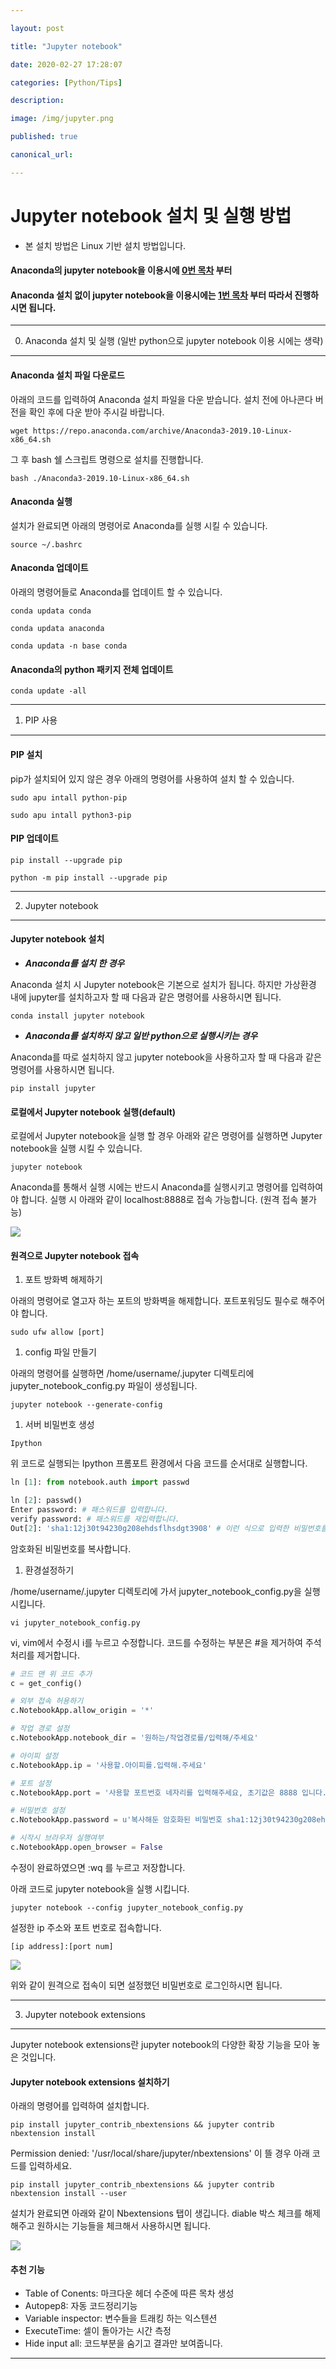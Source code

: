 ```yaml
---

layout: post

title: "Jupyter notebook"

date: 2020-02-27 17:28:07

categories: [Python/Tips]

description:

image: /img/jupyter.png

published: true

canonical_url:

---
```


Jupyter notebook 설치 및 실행 방법
==================================

-	본 설치 방법은 Linux 기반 설치 방법입니다.

#### Anaconda의 jupyter notebook을 이용시에 [0번 목차](#0-anaconda-설치-및-실행-일반-python에서-jupyter-notebook-이용-시에는-생략) 부터

#### Anaconda 설치 없이 jupyter notebook을 이용시에는 [1번 목차](#1-pip-사용) 부터 따라서 진행하시면 됩니다.

---

0. Anaconda 설치 및 실행 (일반 python으로 jupyter notebook 이용 시에는 생략)
----------------------------------------------------------------------------

#### Anaconda 설치 파일 다운로드

아래의 코드를 입력하여 Anaconda 설치 파일을 다운 받습니다. 설치 전에 아나콘다 버전을 확인 후에 다운 받아 주시길 바랍니다.

```
wget https://repo.anaconda.com/archive/Anaconda3-2019.10-Linux-x86_64.sh
```

그 후 bash 쉘 스크립트 명령으로 설치를 진행합니다.

```
bash ./Anaconda3-2019.10-Linux-x86_64.sh
```

#### Anaconda 실행

설치가 완료되면 아래의 명령어로 Anaconda를 실행 시킬 수 있습니다.

```
source ~/.bashrc
```

#### Anaconda 업데이트

아래의 명령어들로 Anaconda를 업데이트 할 수 있습니다.

```
conda updata conda
```

```
conda updata anaconda
```

```
conda updata -n base conda
```

#### Anaconda의 python 패키지 전체 업데이트

```
conda update -all
```

---

1. PIP 사용
-----------

#### PIP 설치

pip가 설치되어 있지 않은 경우 아래의 명령어를 사용하여 설치 할 수 있습니다.

```
sudo apu intall python-pip
```

```
sudo apu intall python3-pip
```

#### PIP 업데이트

```
pip install --upgrade pip
```

```
python -m pip install --upgrade pip
```

---

2. Jupyter notebook
-------------------

#### Jupyter notebook 설치

-	***Anaconda를 설치 한 경우***

Anaconda 설치 시 Jupyter notebook은 기본으로 설치가 됩니다. 하지만 가상환경 내에 jupyter를 설치하고자 할 때 다음과 같은 명령어를 사용하시면 됩니다.

```
conda install jupyter notebook
```

-	***Anaconda를 설치하지 않고 일반 python으로 실행시키는 경우***

Anaconda를 따로 설치하지 않고 jupyter notebook을 사용하고자 할 때 다음과 같은 명령어를 사용하시면 됩니다.

```
pip install jupyter
```

#### 로컬에서 Jupyter notebook 실행(default)

로컬에서 Jupyter notebook을 실행 할 경우 아래와 같은 명령어를 실행하면 Jupyter notebook을 실행 시킬 수 있습니다.

```
jupyter notebook
```

Anaconda를 통해서 실행 시에는 반드시 Anaconda를 실행시키고 명령어를 입력하여야 합니다. 실행 시 아래와 같이 localhost:8888로 접속 가능합니다. (원격 접속 불가능)

<img src='/img/jupyter_notebook_local.PNG'>

#### 원격으로 Jupyter notebook 접속

1.	포트 방화벽 해제하기

아래의 명령어로 열고자 하는 포트의 방화벽을 해제합니다. 포트포워딩도 필수로 해주어야 합니다.

```
sudo ufw allow [port]
```

1.	config 파일 만들기

아래의 명령어를 실행하면 /home/username/.jupyter 디렉토리에 jupyter_notebook_config.py 파일이 생성됩니다.

```
jupyter notebook --generate-config
```

1.	서버 비밀번호 생성

```
Ipython
```

위 코드로 실행되는 Ipython 프롬포트 환경에서 다음 코드를 순서대로 실행합니다.

```python
ln [1]: from notebook.auth import passwd

ln [2]: passwd()
Enter password: # 패스워드를 입력합니다.
verify password: # 패스워드를 재입력합니다.
Out[2]: 'sha1:12j30t94230g208ehdsflhsdgt3908' # 이런 식으로 입력한 비밀번호를 암호화 하여 반환합니다.
```

암호화된 비밀번호를 복사합니다.

1.	환경설정하기

/home/username/.jupyter 디렉토리에 가서 jupyter_notebook_config.py을 실행시킵니다.

```
vi jupyter_notebook_config.py
```

vi, vim에서 수정시 i를 누르고 수정합니다. 코드를 수정하는 부분은 #을 제거하여 주석처리를 제거합니다.

```python
# 코드 맨 위 코드 추가
c = get_config()

# 외부 접속 허용하기
c.NotebookApp.allow_origin = '*'

# 작업 경로 설정
c.NotebookApp.notebook_dir = '원하는/작업경로를/입력해/주세요'

# 아이피 설정
c.NotebookApp.ip = '사용할.아이피를.입력해.주세요'

# 포트 설정
c.NotebookApp.port = '사용할 포트번호 네자리를 입력해주세요, 초기값은 8888 입니다.'

# 비밀번호 설정
c.NotebookApp.password = u'복사해둔 암호화된 비밀번호 sha1:12j30t94230g208ehdsflhsdgt3908 를 여기에 입력해주세요'

# 시작시 브라우저 실행여부
c.NotebookApp.open_browser = False
```

수정이 완료하였으면 :wq 를 누르고 저장합니다.

아래 코드로 jupyter notebook을 실행 시킵니다.

```
jupyter notebook --config jupyter_notebook_config.py
```

설정한 ip 주소와 포트 번호로 접속합니다.

```
[ip address]:[port num]
```

<img src='/img/jupyter_notebook_login.PNG'>

위와 같이 원격으로 접속이 되면 설정했던 비밀번호로 로그인하시면 됩니다.

---

3. Jupyter notebook extensions
------------------------------

Jupyter notebook extensions란 jupyter notebook의 다양한 확장 기능을 모아 놓은 것입니다.

#### Jupyter notebook extensions 설치하기

아래의 명령어를 입력하여 설치합니다.

```
pip install jupyter_contrib_nbextensions && jupyter contrib nbextension install
```

Permission denied: '/usr/local/share/jupyter/nbextensions' 이 뜰 경우 아래 코드를 입력하세요.

```
pip install jupyter_contrib_nbextensions && jupyter contrib nbextension install --user
```

설치가 완료되면 아래와 같이 Nbextensions 탭이 생깁니다. diable 박스 체크를 해제해주고 원하시는 기능들을 체크해서 사용하시면 됩니다.

<img src='/img/jupyter_notebook_extensions.PNG'>

#### 추천 기능

-	Table of Conents: 마크다운 헤더 수준에 따른 목차 생성
-	Autopep8: 자동 코드정리기능
-	Variable inspector: 변수들을 트래킹 하는 익스텐션
-	ExecuteTime: 셀이 돌아가는 시간 측정
-	Hide input all: 코드부분을 숨기고 결과만 보여줍니다.

---
